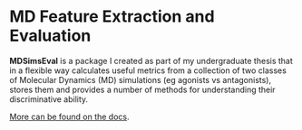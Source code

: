 # MD Feature Extraction and Evaluation

**MDSimsEval** is a package I created as part of my undergraduate thesis that in a flexible way calculates useful
metrics from a collection of two classes of Molecular Dynamics (MD) simulations (eg agonists vs antagonists), 
stores them and provides a number of methods for understanding their discriminative ability.


[More can be found on the docs](https://mikexydas.github.io/MDSimsEval/).
